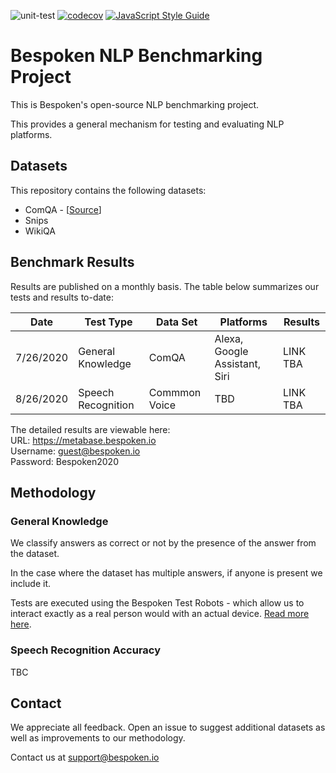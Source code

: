 ![unit-test](https://github.com/bespoken/nlp-benchmark/workflows/unit-test/badge.svg)
[![codecov](https://codecov.io/gh/bespoken/nlp-benchmark/branch/master/graph/badge.svg?token=WD9586ROEQ)](https://codecov.io/gh/bespoken/nlp-benchmark)
[![JavaScript Style Guide](https://img.shields.io/badge/code_style-standard-brightgreen.svg)](https://standardjs.com)

# Bespoken NLP Benchmarking Project
This is Bespoken's open-source NLP benchmarking project.

This provides a general mechanism for testing and evaluating NLP platforms.

## Datasets
This repository contains the following datasets:
* ComQA - [[Source](http://qa.mpi-inf.mpg.de/comqa/)]
* Snips
* WikiQA

## Benchmark Results
Results are published on a monthly basis. The table below summarizes our tests and results to-date:

| Date | Test Type | Data Set | Platforms | Results
|---|---|---|---|---
| 7/26/2020 | General Knowledge | ComQA | Alexa, Google Assistant, Siri | LINK TBA
| 8/26/2020 | Speech Recognition | Commmon Voice | TBD | LINK TBA

The detailed results are viewable here:  
URL: https://metabase.bespoken.io  
Username: guest@bespoken.io  
Password: Bespoken2020  

## Methodology
### General Knowledge
We classify answers as correct or not by the presence of the answer from the dataset.

In the case where the dataset has multiple answers, if anyone is present we include it.

Tests are executed using the Bespoken Test Robots - which allow us to interact exactly as a real person would with an actual device. [Read more here](https://bespoken.io/test-robot).

### Speech Recognition Accuracy
TBC

## Contact
We appreciate all feedback. Open an issue to suggest additional datasets as well as improvements to our methodology.

Contact us at [support@bespoken.io](mailto:support@bespoken.io)

